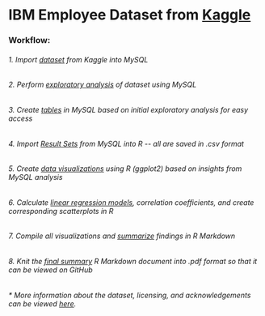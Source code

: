 # IBM Employee Dataset from [Kaggle](https://www.kaggle.com/rohitsahoo/employee)

### Workflow:
###### 1. Import [dataset](https://github.com/vanessawong26/IBM-Employee-Data-Analysis/blob/main/IBM_employee_data.csv) from Kaggle into MySQL
###### 2. Perform [exploratory analysis](https://github.com/vanessawong26/IBM-Employee-Data-Analysis/blob/main/IBMexploratory.sql) of dataset using MySQL 
###### 3. Create [tables](https://github.com/vanessawong26/IBM-Employee-Data-Analysis/blob/main/Tables.sql) in MySQL based on initial exploratory analysis for easy access
###### 4. Import [Result Sets](https://github.com/vanessawong26/IBM-Employee-Data-Analysis/blob/main/JobRole_vs_JobRatings.csv) from MySQL into R -- all are saved in .csv format
###### 5. Create [data visualizations](https://github.com/vanessawong26/IBM-Employee-Data-Analysis/blob/main/ggplot.R) using R (ggplot2) based on insights from MySQL analysis
###### 6. Calculate [linear regression models](https://github.com/vanessawong26/IBM-Employee-Data-Analysis/blob/main/RVals.R), correlation coefficients, and create corresponding scatterplots in R
###### 7. Compile all visualizations and [summarize](https://github.com/vanessawong26/IBM-Employee-Data-Analysis/blob/main/FINAL_SUMMARY.Rmd) findings in R Markdown
###### 8. Knit the [final summary](https://github.com/vanessawong26/IBM-Employee-Data-Analysis/blob/main/FINAL_SUMMARY.pdf) R Markdown document into .pdf format so that it can be viewed on GitHub

###### * More information about the dataset, licensing, and acknowledgements can be viewed [here](https://www.kaggle.com/rohitsahoo/employee).
